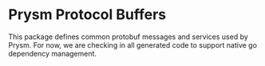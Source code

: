 # Prysm Protocol Buffers

This package defines common protobuf messages and services used by Prysm. For now, we are checking in all generated code to support native go dependency management.

